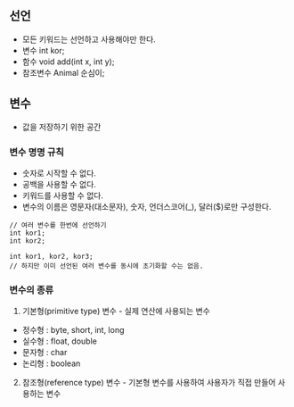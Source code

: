 ## 선언
* 모든 키워드는 선언하고 사용해야만 한다.
* 변수 int kor;
* 함수 void add(int x, int y);
* 참조변수 Animal 순심이;

## 변수
* 값을 저장하기 위한 공간

### 변수 명명 규칙
* 숫자로 시작할 수 없다.
* 공백을 사용할 수 없다.
* 키워드를 사용할 수 없다.
* 변수의 이름은 영문자(대소문자), 숫자, 언더스코어(_), 달러($)로만 구성한다.

~~~
// 여러 변수를 한번에 선언하기
int kor1;
int kor2;

int kor1, kor2, kor3;
// 하지만 이미 선언된 여러 변수를 동시에 초기화할 수는 없음.
~~~

### 변수의 종류
1. 기본형(primitive type) 변수 - 실제 연산에 사용되는 변수
* 정수형 : byte, short, int, long
* 실수형 : float, double
* 문자형 : char
* 논리형 : boolean
2. 참조형(reference type) 변수 - 기본형 변수를 사용하여 사용자가 직접 만들어 사용하는 변수
